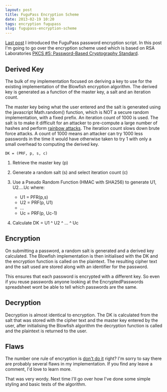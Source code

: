 ```yaml
---
layout: post
title: FuguPass Encryption Scheme
date: 2013-02-19 10:20
tags: encryption fugupass
slug: fugupass-encryption-scheme
---
```


[Last post](http://jessek.co.nz/2013/02/fugupass.html) I introduced the FuguPass password encryption script. In this post I'm going to go over the encryption scheme used which is based on RSA Laboratories [PKCS #5: Password-Based Cryptography Standard](http://www.rsa.com/rsalabs/node.asp?id=2127).

## Derived Key

The bulk of my implementation focused on deriving a key to use for the existing implementation of the Blowfish encryption algorithm. The derived key is generated as a function of the master key, a salt and an iteration count.

The master key being what the user entered and the salt is generated using the javascript Math.random() function, which is NOT a secure random implementation, with a fixed prefix. An iteration count of 1000 is used. The salt is to make it difficult for an attacker to pre-compute a large number of hashes and perform [rainbow attacks](http://en.wikipedia.org/wiki/Rainbow_table). The iteration count slows down brute force attacks. A count of 1000 means an attacker can try 1000 less passwords in the time it would have otherwise taken to try 1 with only a small overhead to computing the derived key.

	DK = (PRF, p, s, c)

1. Retrieve the master key (p)
2. Generate a random salt (s) and select iteration count (c)
3. Use a Pseudo Random Function (HMAC with SHA256) to generate U1, U2....Uc where:

	* U1 = PFR(p,s)
	* U2 = PRF(p, U1)
	* ...
	* Uc = PRF(p, Uc-1)

4. Calculate DK = U1 ^ U2 ^ ... ^ Uc

## Encryption

On submitting a password, a random salt is generated and a derived key calculated. The Blowfish implementation is then initialised with the DK and the encryption function is called on the plaintext. The resulting cipher text and the salt used are stored along with an identifier for the password.

This ensures that each password is encrypted with a different key. So even if you reuse passwords anyone looking at the EncryptedPasswords spreadsheet wont be able to tell which passwords are the same.

## Decryption

Decryption is almost identical to encryption. The DK is calculated from the salt that was stored with the cipher text and the master key entered by the user, after initialising the Blowfish algorithm the decryption function is called and the plaintext is returned to the user.

## Flaws

The number one rule of encryption is [don't do it](http://bindshell.nl/pub/cryptography-presentation-tnphp/#4) right? I'm sorry to say there are probably several flaws in my implementation. If you find any leave a comment, I'd love to learn more.

That was very wordy. Next time I'll go over how I've done some simple styling and basic tests of the algorithm.